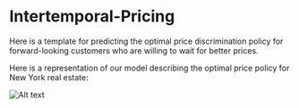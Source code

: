 # Intertemporal-Pricing
Here is a template for predicting the optimal price discrimination policy for forward-looking customers who are willing to wait for better prices.

Here is a representation of our model describing the optimal price policy for New York real estate:

![Alt text](/relative/path/to/img.jpg?raw=true "Optional Title")
